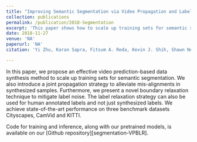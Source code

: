 ```yaml
---
title: "Improving Semantic Segmentation via Video Propagation and Label Relaxation"
collection: publications
permalink: /publication/2018-Segmentation
excerpt: 'This paper shows how to scale up training sets for semantic segmentation by using video prediction-based data synthesis method. Our proposed joint propagation strategy and boundary relaxation technique can alleviate the lable noise in the synthesized samples and lead to state-of-the-art performance on three benchmark datasets Cityscapes, CamVid and KITTI.'
date: 2018-11-27
venue: 'NA'
paperurl: 'NA'
citation: 'Yi Zhu, Karan Sapra, Fitsum A. Reda, Kevin J. Shih, Shawn Newsam, Andrew Tao, Bryan Catanzaro, Improving Semantic Segmentation via Video Propagation and Label Relaxation.'

---
```


In this paper, we propose an effective video prediction-based data synthesis method to scale up training sets for semantic segmentation. We also introduce a joint propagation strategy to alleviate mis-alignments in synthesized samples. Furthermore, we present a novel boundary relaxation technique to mitigate label noise. The label relaxation strategy can also be used for human annotated labels and not just synthesized labels. We achieve state-of-the-art performance on three benchmark datasets Cityscapes, CamVid and KITTI.


Code for training and inference, along with our pretrained models, is available on our [Github repository][segmentation-VPBLR].
